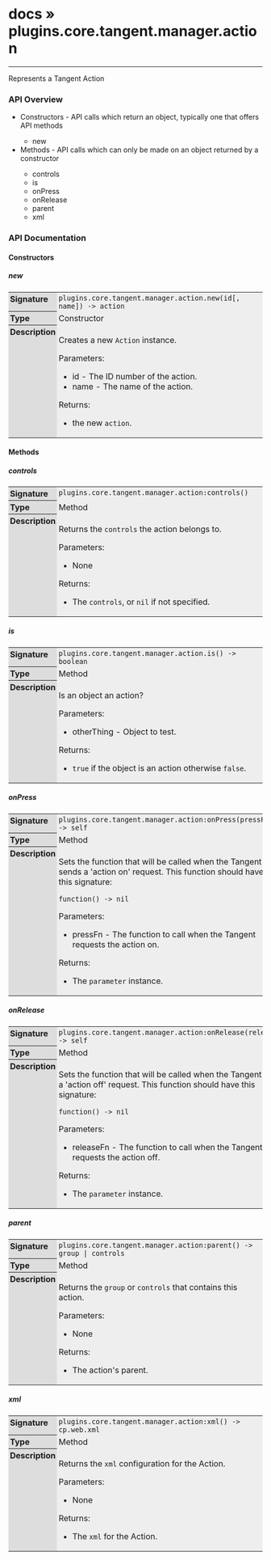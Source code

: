 # [docs](index.md) » plugins.core.tangent.manager.action
---

Represents a Tangent Action

<style type="text/css">
	a { text-decoration: none; }
	a:hover { text-decoration: underline; }
	th { background-color: #DDDDDD; vertical-align: top; padding: 3px; }
	td { width: 100%; background-color: #EEEEEE; vertical-align: top; padding: 3px; }
	table { width: 100% ; border: 1px solid #0; text-align: left; }
	section > table table td { width: 0; }
</style>
<link rel="stylesheet" href="../../css/docs.css" type="text/css" media="screen" />
<h3>API Overview</h3>
<ul>
<li>Constructors - API calls which return an object, typically one that offers API methods</li>
  <ul>
	<li><a href="#new">new</a></li>
  </ul>
<li>Methods - API calls which can only be made on an object returned by a constructor</li>
  <ul>
	<li><a href="#controls">controls</a></li>
	<li><a href="#is">is</a></li>
	<li><a href="#onPress">onPress</a></li>
	<li><a href="#onRelease">onRelease</a></li>
	<li><a href="#parent">parent</a></li>
	<li><a href="#xml">xml</a></li>
  </ul>
</ul>
<h3>API Documentation</h3>
<h4 class="documentation-section">Constructors</h4>
  <section id="new">
	<h5><a href="#new">new</a></h5>
	<table>
	  <tr>
		<th>Signature</th>
		<td><code>plugins.core.tangent.manager.action.new(id[, name]) -&gt; action</code></td>
	  </tr>
	  <tr>
		<th>Type</th>
		<td>Constructor</td>
	  </tr>
	  <tr>
		<th>Description</th>
		<td><p>Creates a new <code>Action</code> instance.</p>
<p>Parameters:</p>
<ul>
<li>id        - The ID number of the action.</li>
<li>name      - The name of the action.</li>
</ul>
<p>Returns:</p>
<ul>
<li>the new <code>action</code>.</li>
</ul>
</td>
	  </tr>
	</table>
  </section>
<h4 class="documentation-section">Methods</h4>
  <section id="controls">
	<h5><a href="#controls">controls</a></h5>
	<table>
	  <tr>
		<th>Signature</th>
		<td><code>plugins.core.tangent.manager.action:controls()</code></td>
	  </tr>
	  <tr>
		<th>Type</th>
		<td>Method</td>
	  </tr>
	  <tr>
		<th>Description</th>
		<td><p>Returns the <code>controls</code> the action belongs to.</p>
<p>Parameters:</p>
<ul>
<li>None</li>
</ul>
<p>Returns:</p>
<ul>
<li>The <code>controls</code>, or <code>nil</code> if not specified.</li>
</ul>
</td>
	  </tr>
	</table>
  </section>
  <section id="is">
	<h5><a href="#is">is</a></h5>
	<table>
	  <tr>
		<th>Signature</th>
		<td><code>plugins.core.tangent.manager.action.is() -&gt; boolean</code></td>
	  </tr>
	  <tr>
		<th>Type</th>
		<td>Method</td>
	  </tr>
	  <tr>
		<th>Description</th>
		<td><p>Is an object an action?</p>
<p>Parameters:</p>
<ul>
<li>otherThing - Object to test.</li>
</ul>
<p>Returns:</p>
<ul>
<li><code>true</code> if the object is an action otherwise <code>false</code>.</li>
</ul>
</td>
	  </tr>
	</table>
  </section>
  <section id="onPress">
	<h5><a href="#onPress">onPress</a></h5>
	<table>
	  <tr>
		<th>Signature</th>
		<td><code>plugins.core.tangent.manager.action:onPress(pressFn) -&gt; self</code></td>
	  </tr>
	  <tr>
		<th>Type</th>
		<td>Method</td>
	  </tr>
	  <tr>
		<th>Description</th>
		<td><p>Sets the function that will be called when the Tangent sends a 'action on' request.
This function should have this signature:</p>
<p><code>function() -&gt; nil</code></p>
<p>Parameters:</p>
<ul>
<li>pressFn     - The function to call when the Tangent requests the action on.</li>
</ul>
<p>Returns:</p>
<ul>
<li>The <code>parameter</code> instance.</li>
</ul>
</td>
	  </tr>
	</table>
  </section>
  <section id="onRelease">
	<h5><a href="#onRelease">onRelease</a></h5>
	<table>
	  <tr>
		<th>Signature</th>
		<td><code>plugins.core.tangent.manager.action:onRelease(releaseFn) -&gt; self</code></td>
	  </tr>
	  <tr>
		<th>Type</th>
		<td>Method</td>
	  </tr>
	  <tr>
		<th>Description</th>
		<td><p>Sets the function that will be called when the Tangent sends a 'action off' request.
This function should have this signature:</p>
<p><code>function() -&gt; nil</code></p>
<p>Parameters:</p>
<ul>
<li>releaseFn     - The function to call when the Tangent requests the action off.</li>
</ul>
<p>Returns:</p>
<ul>
<li>The <code>parameter</code> instance.</li>
</ul>
</td>
	  </tr>
	</table>
  </section>
  <section id="parent">
	<h5><a href="#parent">parent</a></h5>
	<table>
	  <tr>
		<th>Signature</th>
		<td><code>plugins.core.tangent.manager.action:parent() -&gt; group | controls</code></td>
	  </tr>
	  <tr>
		<th>Type</th>
		<td>Method</td>
	  </tr>
	  <tr>
		<th>Description</th>
		<td><p>Returns the <code>group</code> or <code>controls</code> that contains this action.</p>
<p>Parameters:</p>
<ul>
<li>None</li>
</ul>
<p>Returns:</p>
<ul>
<li>The action's parent.</li>
</ul>
</td>
	  </tr>
	</table>
  </section>
  <section id="xml">
	<h5><a href="#xml">xml</a></h5>
	<table>
	  <tr>
		<th>Signature</th>
		<td><code>plugins.core.tangent.manager.action:xml() -&gt; cp.web.xml</code></td>
	  </tr>
	  <tr>
		<th>Type</th>
		<td>Method</td>
	  </tr>
	  <tr>
		<th>Description</th>
		<td><p>Returns the <code>xml</code> configuration for the Action.</p>
<p>Parameters:</p>
<ul>
<li>None</li>
</ul>
<p>Returns:</p>
<ul>
<li>The <code>xml</code> for the Action.</li>
</ul>
</td>
	  </tr>
	</table>
  </section>
